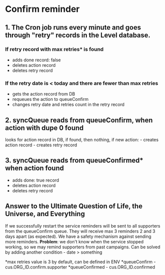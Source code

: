 # Confirm reminder

## 1. The Cron job runs every minute and goes through "retry" records in the Level database.

### If retry record with max retries\* is found

- adds done record: false
- deletes action record
- deletes retry record

### If the retry date is < today and there are fewer than max retries

- gets the action record from DB
- requeues the action to queueConfirm
- changes retry date and retries count in the retry record

## 2. syncQueue reads from queueConfirm, when action with dupe 0 found

looks for action record in DB, if found, then nothing, if new action: - creates action record - creates retry record

## 3. syncQueue reads from queueConfirmed\* when action found

- adds done: true record
- deletes action record
- deletes retry record

## Answer to the Ultimate Question of Life, the Universe, and Everything

If we successfully restart the service reminders will be sent to all supporters from the queueConfirm queue. They will receive max 3 reminders 2 and 3 days apart (as expected). We have a safety mechanism against sending more reminders.
**Problem**: we don't know when the service stopped working, so we may remind supporters from past campaigns. Can be solved by adding another condition - date > something

*max retries value is 3 by default, can be defined in ENV
*queueConfirm - cus.ORG_ID.confirm.supporter
\*queueConfirmed - cus.ORG_ID.confirmed
